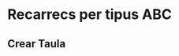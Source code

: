 # Recarrecs per tipus ABC

## Crear Taula

<SqlViewer file="clients/puignau/3502/pers_recarrec_client_tipusABC.sql"/>

<SqlViewer file="clients/puignau/3502/fPers_ObtenirRecarrecPerClient.sql"/>

<SqlViewer file="clients/puignau/3502/fPers_ObtenirRecarrecPerClientIImport_new.sql"/>

<SqlViewer file="clients/puignau/3502/test_code.sql"/>
